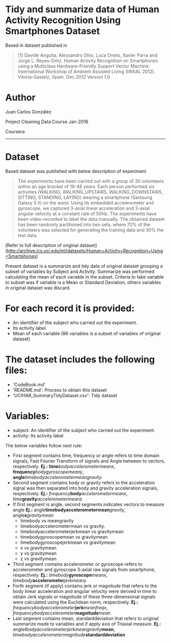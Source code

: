 Tidy and summarize data of Human Activity Recognition Using Smartphones Dataset
===============================================================================

Based in dataset published in 
> [1] Davide Anguita, Alessandro Ghio, Luca Oneto, Xavier Parra and Jorge L. Reyes-Ortiz. Human Activity Recognition on Smartphones using a Multiclass Hardware-Friendly Support Vector Machine. International Workshop of Ambient Assisted Living (IWAAL 2012). Vitoria-Gasteiz, Spain. Dec 2012
Version 1.0

Author
======
Juan Carlos González

Project Cleaning Data Course Jan-2016

Coursera 

---

Dataset
=======
Based dataset was published with below description of experiment

> The experiments have been carried out with a group of 30 volunteers within an age bracket of 19-48 years. Each person performed six activities (WALKING, WALKING_UPSTAIRS, WALKING_DOWNSTAIRS, SITTING, STANDING, LAYING) wearing a smartphone (Samsung Galaxy S II) on the waist. Using its embedded accelerometer and gyroscope, we captured 3-axial linear acceleration and 3-axial angular velocity at a constant rate of 50Hz. The experiments have been video-recorded to label the data manually. The obtained dataset has been randomly partitioned into two sets, where 70% of the volunteers was selected for generating the training data and 30% the test data.

[Refer to full description of original dataset] (http://archive.ics.uci.edu/ml/datasets/Human+Activity+Recognition+Using+Smartphones)

Present dataset is a summarize and tidy data of original dataset grouping a subset of variables by Subject and Activity. 
Summarize was performed calculating the mean of each variable in the subset. 
Criteria to take variable to subset was if variable is a Mean or Standard Deviation, others variables in original dataset was discard.

For each record it is provided:
===============================
- An identifier of the subject who carried out the experiment.
- Its activity label. 
- Mean of each variable (86 variables is a subset of variables of original dataset)

The dataset includes the following files:
=========================================

- 'CodeBook.md' 
- 'README.md': Process to obtain this dataset
- 'UCIHAR_SummaryTidyDataset.csv': Tidy dataset

Variables:
==========
- subject: An identifier of the subject who carried out the experiment.
- activity: Its activity label

The below variables follow next rule:
- First segment contains time, frequency or angle refers to time domain signals, Fast Fourier Transform of signals and Angle between to vectors, respectively.
**Ej.:** __time__*bodyaccelerometermeanx*, __frequency__*bodygyroscopemeany*, __angle__*timebodyaccelerometermeangravity*.
- Second segment contains body or gravity refers to the acceleration signal was then separated into body and gravity acceleration signals, respectively. **Ej.:** *frequency*__body__*accelerometermeanx*, _time_**gravity**_accelerometermeanz_
- If first segment is angle, second segments indicates vectors to measure angle **Ej.:** angle**timebodyaccelerometermean**_gravity_, angle**x**_gravitymean_
  * timebody vs meangravity
  * timebodyaccelerometermean vs gravity.
  * timebodyaccelerometerjerkmean vs gravitymean
  * timebodygyroscopemean vs gravitymean
  * timebodygyroscopejerkmean vs gravitymean
  * x vs gravitymean
  * y vs gravitymean
  * z vs gravitymean
- Third segment contains accelerometer or gyroscope refers to accelerometer and gyroscope 3-axial raw signals from smartphone, respectively. **Ej.:** _timebody_**gyroscope**_meanx_, _timebody_**accelerometer**_jerkmeany_
- Forth segment (if apply) contains jerk or magnitude that refers to the body linear acceleration and angular velocity were derived in time to obtain Jerk signals or magnitude of these three-dimensional signals were calculated using the Euclidean norm, respectively. **Ej.:** _frequencybodyaccelerometer_**jerk**_meanfreqx_, _frequencybodyaccelerometer_**magnitude**_mean_
- Last segment contains mean, standarddeviation that refers to original summarize made to variables and if apply axis of Triaxial measure. **Ej.:** _angletbodyaccelerometerjerkmeangravity_**mean**, _timebodyaccelerometermagnitude_**standarddeviation**

